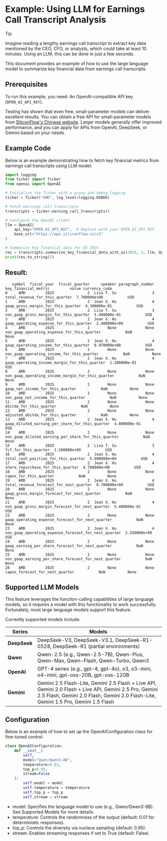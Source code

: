 # Example: Using LLM for Earnings Call Transcript Analysis
> [!TIP]
> Imagine reading a lengthy earnings call transcript to extract key data mentioned by the CEO, CFO, or analysts, which could take at least 10 minutes. Using an LLM, this can be done in just a few seconds.
> 
> This document provides an example of how to use the large language model to summarize key financial data from earnings call transcripts.

## Prerequisites
To run this example, you need: An OpenAI-compatible API key (`OPEN_AI_API_KEY`). 

Testing has shown that even free, small-parameter models can deliver excellent results. You can obtain a free API for small-parameter models from [SiliconFlow's Chinese website](https://www.siliconflow.cn/pricing). Larger models generally offer improved performance, and you can apply for APIs from OpenAI, DeepSeek, or Gemini based on your needs.

## Example Code
Below is an example demonstrating how to fetch key financial metrics from earnings call transcripts using LLM model.

```python
import logging
from ticker import Ticker
from openai import OpenAI

# Initialize the Ticker with a proxy and debug logging
ticker = Ticker("AMD", log_level=logging.DEBUG)

# Fetch earnings call transcripts
transcripts = ticker.earning_call_transcripts()

# Configure the OpenAI client
llm = OpenAI(
    api_key="OPEN_AI_API_KEY",  # Replace with your OPEN_AI_API_KEY
    base_url="https://api.siliconflow.cn/v1"
)

# Summarize key financial data for Q3 2025
res = transcripts.summarize_key_financial_data_with_ai(2025, 2, llm, OpenAIConfiguration())
print(res.to_string())
```

Result:
---

```text
   symbol  fiscal_year  fiscal_quarter     speaker paragraph_number                                  key_financial_metric         value currency_code
0     AMD         2025               2  Lisa T. Su                3                        total_revenue_for_this_quarter  7.700000e+09           USD
1     AMD         2025               2  Jean X. Hu                4                    gaap_gross_margin_for_this_quarter  4.300000e-01           USD
2     AMD         2025               2  Lisa T. Su                3                non_gaap_gross_margin_for_this_quarter  5.400000e-01           USD
3     AMD         2025               2  Jean X. Hu                4               gaap_operating_expense_for_this_quarter  2.400000e+09           USD
4     AMD         2025               2        None             None           non_gaap_operating_expense_for_this_quarter           NaN          None
5     AMD         2025               2  Jean X. Hu                4                gaap_operating_income_for_this_quarter  8.970000e+08           USD
6     AMD         2025               2        None             None            non_gaap_operating_income_for_this_quarter           NaN          None
7     AMD         2025               2  Jean X. Hu                4         gaap_operating_income_margin_for_this_quarter  1.200000e-01           USD
8     AMD         2025               2        None             None     non_gaap_operating_income_margin_for_this_quarter           NaN          None
9     AMD         2025               2        None             None                      gaap_net_income_for_this_quarter           NaN          None
10    AMD         2025               2        None             None                  non_gaap_net_income_for_this_quarter           NaN          None
11    AMD         2025               2        None             None                               ebitda_for_this_quarter           NaN          None
12    AMD         2025               2        None             None                      adjusted_ebitda_for_this_quarter           NaN          None
13    AMD         2025               2  Jean X. Hu                4       gaap_diluted_earning_per_share_for_this_quarter  4.800000e-01           USD
14    AMD         2025               2        None             None   non_gaap_diluted_earning_per_share_for_this_quarter           NaN          None
15    AMD         2025               2  Lisa T. Su                3                                  fcf_for_this_quarter  1.200000e+09           USD
16    AMD         2025               2  Jean X. Hu                4                  total_cash_position_for_this_quarter  5.900000e+09           USD
17    AMD         2025               2  Jean X. Hu                4                     share_repurchase_for_this_quarter  4.780000e+08           USD
18    AMD         2025               2        None             None                                capex_for_this_quarter           NaN          None
19    AMD         2025               2  Jean X. Hu                4               total_revenue_forecast_for_next_quarter  8.700000e+09           USD
20    AMD         2025               2        None             None           gaap_gross_margin_forecast_for_next_quarter           NaN          None
21    AMD         2025               2  Jean X. Hu                4       non_gaap_gross_margin_forecast_for_next_quarter  5.400000e-01           USD
22    AMD         2025               2        None             None      gaap_operating_expense_forecast_for_next_quarter           NaN          None
23    AMD         2025               2  Jean X. Hu                4  non_gaap_operating_expense_forecast_for_next_quarter  2.550000e+09           USD
24    AMD         2025               2        None             None      gaap_earning_per_share_forecast_for_next_quarter           NaN          None
25    AMD         2025               2        None             None  non_gaap_earning_per_share_forecast_for_next_quarter           NaN          None
26    AMD         2025               2        None             None                       capex_forecast_for_next_quarter           NaN          None
```

## Supported LLM Models
This feature leverages the function-calling capabilities of large language models, so it requires a model with this functionality to work successfully. Fortunately, most large language models support this feature.

Currently supported models include:

| Series       | Models                                                                                                                                                                                       |
|--------------|----------------------------------------------------------------------------------------------------------------------------------------------------------------------------------------------|
| **DeepSeek** | DeepSeek-V3, DeepSeek-V3.1, DeepSeek-R1-0528, DeepSeek-R1 (partial environments)                                                                                                             |
| **Qwen**     | Qwen-2.5 (e.g., Qwen-2.5-7B), Qwen-Plus, Qwen-Max, Qwen-Flash, Qwen-Turbo, Qwen3                                                                                                             |
| **OpenAI**   | GPT-4 series (e.g., gpt-4, gpt-4o), o3, o3-mini, o4-mini, gpt-oss-20B, gpt-oss-120B                                                                                                          |
| **Gemini**   | Gemini 2.5 Flash-Lite, Gemini 2.5 Flash + Live API, Gemini 2.0 Flash + Live API, Gemini 2.5 Pro, Gemini 2.5 Flash, Gemini 2.0 Flash, Gemini 2.0 Flash-Lite, Gemini 1.5 Pro, Gemini 1.5 Flash |

## Configuration
Below is an example of how to set up the OpenAIConfiguration class for fine-tuned control.
```python
class OpenAIConfiguration:
    def __init__(
        self,
        model="Qwen/Qwen3-8B",
        temperature=0.01,
        top_p=0.95,
        stream=False
    ):
        self.model = model
        self.temperature = temperature
        self.top_p = top_p
        self.stream = stream
```

- model: Specifies the language model to use (e.g., Qwen/Qwen3-8B). See Supported Models for more details.
- temperature: Controls the randomness of the output (default: 0.01 for deterministic responses).
- top_p: Controls the diversity via nucleus sampling (default: 0.95).
- stream: Enables streaming responses if set to True (default: False).